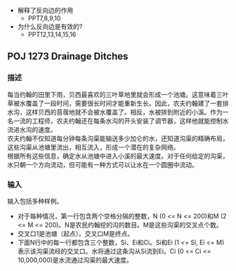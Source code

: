 * 解释了反向边的作用
  * PPT7,8,9,10 
* 为什么反向边是有效的?
  * PPT12,13,14,15,16


## POJ 1273 Drainage Ditches
### 描述

每当约翰的田里下雨，贝西最喜欢的三叶草地里就会形成一个池塘。这意味着三叶草被水覆盖了一段时间，需要很长时间才能重新生长。因此，农夫约翰建了一套排水沟，这样贝西的苜蓿地就不会被水覆盖了。相反，水被排到附近的小溪。作为一名一流的工程师，农夫约翰还在每条水沟的开头安装了调节器，这样他就能控制水流进水沟的速度。<br>
农夫约翰不仅知道每分钟每条沟渠能输送多少加仑的水，还知道沟渠的精确布局，这些沟渠从池塘里流出，相互流入，形成一个潜在的复杂网络。<br>
根据所有这些信息，确定水从池塘中进入小溪的最大速度。对于任何给定的沟渠，水只朝一个方向流动，但可能有一种方式可以让水在一个圆圈中流动。<br>

### 输入

输入包括多种样例。
* 对于每种情况，第一行包含两个空格分隔的整数，N (0 <= N <= 200)和M (2 <= M <= 200)。N是农民约翰挖的沟的数目。M是这些沟渠的交叉点个数。
* 交叉口1是池塘（起点）。交叉口M是终点。
* 下面N行中的每一行都包含三个整数，Si、Ei和Ci。Si和Ei (1 <= Si, Ei <= M)表示该沟渠流经的交叉口。水将通过这条沟从Si流到Ei。Ci (0 <= Ci <= 10,000,000)是水流通过沟渠的最大速度。


